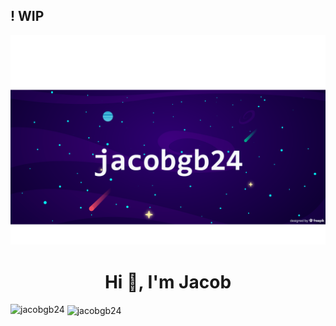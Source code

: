 ## ! WIP

![Jacob's GitHub Banner](./banner.png)

<h1 align="center">Hi 👋, I'm Jacob</h1>



<p><img align="left" src="https://github-readme-stats.vercel.app/api/top-langs?username=jacobgb24&show_icons=true&locale=en&layout=compact&theme=dracula" alt="jacobgb24" /></p>

<p>&nbsp;<img align="center" src="https://github-readme-stats.vercel.app/api?username=jacobgb24&show_icons=true&locale=en&count_private=true&theme=dracula" alt="jacobgb24" /></p>
